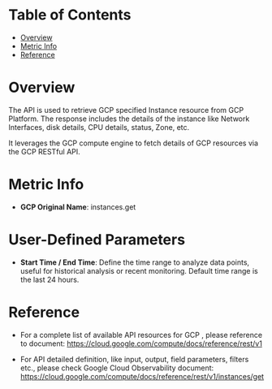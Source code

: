 # Table of Contents
- [Overview](#overview)
- [Metric Info](#metric-info)
- [Reference](#reference)

# Overview <a name="overview"></a>
The API is used to retrieve GCP specified Instance resource from GCP Platform. The response includes the details of the instance like Network Interfaces, disk details, CPU details, status, Zone, etc. 

It leverages the GCP compute engine to fetch details of GCP resources via the GCP RESTful API. 

# Metric Info <a name="metric-info"></a>
* <b>GCP Original Name</b>: instances.get

# User-Defined Parameters <a name="user-defined-parameters"></a>
* <b>Start Time / End Time</b>: Define the time range to analyze data points, useful for historical analysis or recent monitoring. Default time range is the last 24 hours.


# Reference <a name="reference"></a>
* For a complete list of available API resources for GCP , please reference to document: https://cloud.google.com/compute/docs/reference/rest/v1

* For API detailed definition, like input, output, field parameters, filters etc., please check Google Cloud Observability document: https://cloud.google.com/compute/docs/reference/rest/v1/instances/get